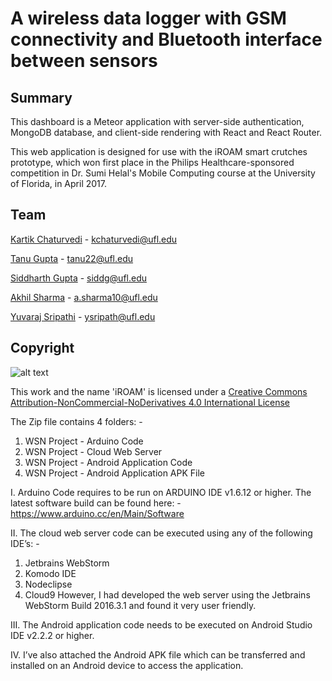 # A wireless data logger with GSM connectivity and Bluetooth interface between sensors

## Summary

This dashboard is a Meteor application with server-side authentication, MongoDB database, and client-side rendering with React and React Router.

This web application is designed for use with the iROAM smart crutches prototype, which won first place in the Philips Healthcare-sponsored competition in Dr. Sumi Helal's Mobile Computing course at the University of Florida, in April 2017.

## Team

[Kartik Chaturvedi](https://ikartik.com) - kchaturvedi@ufl.edu

[Tanu Gupta](https://www.linkedin.com/in/tanu22) - tanu22@ufl.edu

[Siddharth Gupta](https://www.linkedin.com/in/siddharth4gupta/) - siddg@ufl.edu

[Akhil Sharma](https://www.linkedin.com/in/akhilsharma10/) - a.sharma10@ufl.edu

[Yuvaraj Sripathi](https://www.linkedin.com/in/yuvarajsripathi) - ysripath@ufl.edu

## Copyright

![alt text](https://i.creativecommons.org/l/by-nc-nd/4.0/88x31.png)

This work and the name 'iROAM' is licensed under a [Creative Commons Attribution-NonCommercial-NoDerivatives 4.0 International License](http://creativecommons.org/licenses/by-nc-nd/4.0/)















The Zip file contains 4 folders: -
1.	WSN Project - Arduino Code
2.	WSN Project - Cloud Web Server
3.	WSN Project - Android Application Code
4.	WSN Project - Android Application APK File

I.	Arduino Code requires to be run on ARDUINO IDE v1.6.12 or higher. The latest software build can be found here: - https://www.arduino.cc/en/Main/Software

II.	The cloud web server code can be executed using any of the following IDE’s: - 
1.	Jetbrains WebStorm 
2.	Komodo IDE 
3.	Nodeclipse
4.	Cloud9 
However, I had developed the web server using the Jetbrains WebStorm Build 2016.3.1 and found it very user friendly.

III.	The Android application code needs to be executed on Android Studio IDE v2.2.2 or higher.

IV.	I’ve also attached the Android APK file which can be transferred and installed on an Android device to access the application.

